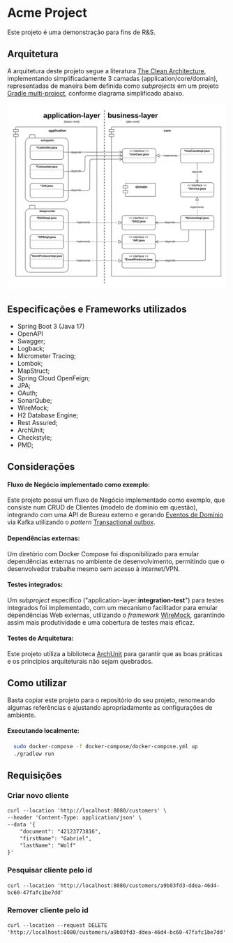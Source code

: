 # Acme Project

Este projeto é uma demonstração para fins de R&S.

## Arquitetura

A arquitetura deste projeto segue a literatura [The Clean Architecture](https://blog.cleancoder.com/uncle-bob/2012/08/13/the-clean-architecture.html),
implementando simplificadamente 3 camadas (application/core/domain), representadas de maneira bem definida como _subprojects_ em um projeto [Gradle multi-project](https://docs.gradle.org/current/userguide/multi_project_builds.html), conforme diagrama simplificado abaixo.

![clean-arch-diagram.png](docs%2Fclean-arch-diagram.png)

## Especificações e Frameworks utilizados
* Spring Boot 3 (Java 17)
* OpenAPI
* Swagger;
* Logback;
* Micrometer Tracing;
* Lombok;
* MapStruct;
* Spring Cloud OpenFeign;
* JPA;
* OAuth;
* SonarQube;
* WireMock;
* H2 Database Engine;
* Rest Assured;
* ArchUnit;
* Checkstyle;
* PMD;

## Considerações

#### Fluxo de Negócio implementado como exemplo:
Este projeto possui um fluxo de Negócio implementado como exemplo, que consiste num CRUD de 
Clientes (modelo de domínio em questão), integrando com uma API de Bureau externo e gerando
[Eventos de Domínio](https://microservices.io/patterns/data/domain-event.html) via Kafka utilizando o
_pattern_ [Transactional outbox](https://microservices.io/patterns/data/transactional-outbox.html).

#### Dependências externas:
Um diretório com Docker Compose foi disponibilizado para emular dependências externas no ambiente de desenvolvimento, 
permitindo que o desenvolvedor trabalhe mesmo sem acesso à internet/VPN.

#### Testes integrados:
Um _subproject_ específico ("application-layer:**integration-test**") para testes integrados foi implementado, com um mecanismo facilitador para emular 
dependências Web externas, utilizando o _framework_ [WireMock](https://wiremock.org/), garantindo assim mais produtividade e uma cobertura de testes mais eficaz.

#### Testes de Arquitetura:
Este projeto utiliza a biblioteca [ArchUnit](https://www.archunit.org/) para garantir que as boas práticas e os 
princípios arquiteturais não sejam quebrados.


## Como utilizar
Basta copiar este projeto para o repositório do seu projeto, renomeando algumas referências e ajustando apropriadamente as configurações de ambiente.

#### Executando localmente:

```bash
  sudo docker-compose -f docker-compose/docker-compose.yml up
  ./gradlew run  
```

## Requisições

### Criar novo cliente
```http
curl --location 'http://localhost:8080/customers' \
--header 'Content-Type: application/json' \
--data '{
    "document": "42123773816",
    "firstName": "Gabriel",
    "lastName": "Wolf"
}'
```

### Pesquisar cliente pelo id
```http
curl --location 'http://localhost:8080/customers/a9b03fd3-ddea-46d4-bc60-47fafc1be7dd'
```

### Remover cliente pelo id
```http
curl --location --request DELETE 'http://localhost:8080/customers/a9b03fd3-ddea-46d4-bc60-47fafc1be7dd'
```